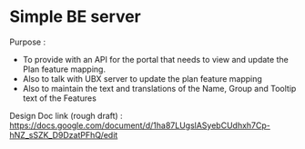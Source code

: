 # Simple BE server

Purpose : 
- To provide with an API for the portal that needs to view and update the Plan feature mapping. 
- Also to talk with UBX server to update the plan feature mapping
- Also to maintain the text and translations of the Name, Group and Tooltip text of the Features

Design Doc link (rough draft) : https://docs.google.com/document/d/1ha87LUgslASyebCUdhxh7Cp-hNZ_sSZK_D9DzatPFhQ/edit